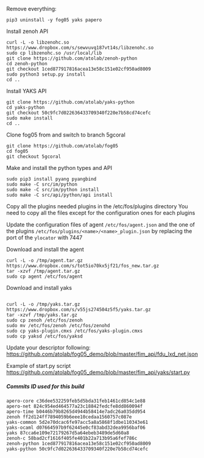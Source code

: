 Remove everything:

```
pip3 uninstall -y fog05 yaks papero

```


Install zenoh API

```
curl -L -o libzenohc.so https://www.dropbox.com/s/sewvuvq187vt14s/libzenohc.so
sudo cp libzenohc.so /usr/local/lib
git clone https://github.com/atolab/zenoh-python
cd zenoh-python
git checkout 1ced877917816acea13e58c151e02cf950ad8009
sudo python3 setup.py install
cd ..

```

Install YAKS API


```
git clone https://github.com/atolab/yaks-python
cd yaks-python
git checkout 50c9fc7d022636433709340f220e7b58cd74cefc
sudo make install
cd ..

```



Clone fog05 from and switch to branch 5gcoral

```
git clone https://github.com/atolab/fog05
cd fog05
git checkout 5gcoral

```

Make and install the python types and API


```
sudo pip3 install pyang pyangbind
sudo make -C src/im/python
sudo make -C src/im/python install
sudo make -C src/api/python/api install

```

Copy all the plugins needed plugins in the /etc/fos/plugins directory
You need to copy all the files except for the configuration ones for each plugins

Update the configuration files of agent `/etc/fos/agent.json` and the one of the plugins `/etc/fos/plugins/<name>/<name>_plugin.json` by replacing the port of the `ylocator` with 7447


Download and install the agent

```
curl -L -o /tmp/agent.tar.gz https://www.dropbox.com/s/tot5io70kx5jf21/fos_new.tar.gz
tar -xzvf /tmp/agent.tar.gz
sudo cp agent /etc/fos/agent

```


Download and install yaks


```

curl -L -o /tmp/yaks.tar.gz https://www.dropbox.com/s/v55js274504z5f5/yaks.tar.gz
tar -xzvf /tmp/yaks.tar.gz
sudo cp zenoh /etc/fos/zenoh
sudo mv /etc/fos/zenoh /etc/fos/zenohd
sudo cp yaks-plugin.cmxs /etc/fos/yaks-plugin.cmxs
sudo cp yaksd /etc/fos/yaksd
```


Update your descriptor following: https://github.com/atolab/fog05_demo/blob/master/fim_api/fdu_lxd_net.json

Example of start.py script https://github.com/atolab/fog05_demo/blob/master/fim_api/yaks/start.py




##### Commits ID used for this build

```
apero-core c36dee532259feb5d5bda31feb1461cd854c1e88
apero-net 824c954ed464577a23c18842fedcfe8dd860094f
apero-time b0446b79b8265d4944b58414e7adc26a035dd954
zenoh ff2d124ff7894059b6eee10cedaa1560757c087e
yaks-common 5d2e70dcac6fe97acc5a8a5868f1dbe110343e61
yaks-ocaml d07664597b9f62445e0cf83abd32dea9956baf06
yaks 87cca6e109e72179267d5a64ebeb3489de5d60a8
zenoh-c 58bad2cf1616f405fe401b22a713b95a6fef786c
zenoh-python 1ced877917816acea13e58c151e02cf950ad8009
yaks-python 50c9fc7d022636433709340f220e7b58cd74cefc
```